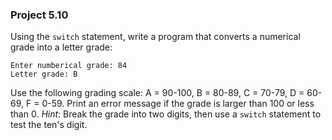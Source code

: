 ### Project 5.10
Using the `switch` statement, write a program that converts a numerical grade
into a letter grade:

```
Enter numberical grade: 84
Letter grade: B
```

Use the following grading scale: A = 90-100, B = 80-89, C = 70-79, D = 60-69,
F = 0-59. Print an error message if the grade is larger than 100 or less than 0.
*Hint*: Break the grade into two digits, then use a `switch` statement to test
the ten's digit.
